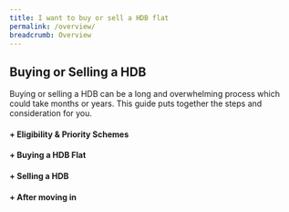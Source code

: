 ```yaml
---
title: I want to buy or sell a HDB flat
permalink: /overview/
breadcrumb: Overview
---
```


## Buying or Selling a HDB 
Buying or selling a HDB can be a long and overwhelming process which could take months or years. This guide puts together the steps and consideration for you.

####  + Eligibility & Priority Schemes
####  +  Buying a HDB Flat
####  + Selling a HDB
#### + After moving in
